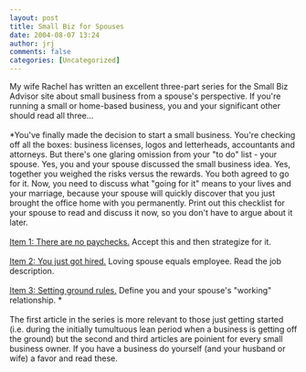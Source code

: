 ```yaml
---
layout: post
title: Small Biz for Spouses
date: 2004-08-07 13:24
author: jrj
comments: false
categories: [Uncategorized]
---
```

My wife Rachel has written an excellent three-part series for the Small Biz Advisor site about small business from a spouse's perspective. If you're running a small or home-based business, you and your significant other should read all three...<br /><br />*You've finally made the decision to start a small business. You're checking off all the boxes: business licenses, logos and letterheads, accountants and attorneys. But there's one glaring omission from your "to do" list - your spouse. Yes, you and your spouse discussed the small business idea. Yes, together you weighed the risks versus the rewards. You both agreed to go for it. Now, you need to discuss what "going for it" means to your lives and your marriage, because your spouse will quickly discover that you just brought the office home with you permanently. Print out this checklist for your spouse to read and discuss it now, so you don't have to argue about it later.<br /><br /><a href="http://www.small-biz-advisor.com/Articles/889.aspx">Item 1: There are no paychecks.</a> Accept this and then strategize for it.<br /><br /><a href="http://www.small-biz-advisor.com/Articles/890.aspx">Item 2: You just got hired.</a> Loving spouse equals employee. Read the job description.<br /><br /><a href="http://www.small-biz-advisor.com/Articles/891.aspx">Item 3: Setting ground rules.</a> Define you and your spouse's "working" relationship. *<br /><br />The first article in the series is more relevant to those just getting started (i.e. during the initially tumultuous lean period when a business is getting off the ground) but the second and third articles are poinient for every small business owner. If you have a business do yourself (and your husband or wife) a favor and read these.
